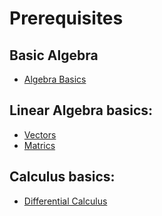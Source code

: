 # Prerequisites

## Basic Algebra

* [Algebra Basics](https://www.khanacademy.org/math/algebra-basics)

## Linear Algebra basics:

* [Vectors](https://www.khanacademy.org/math/precalculus/vectors-precalc)
* [Matrics](https://www.khanacademy.org/math/precalculus/precalc-matrices)

## Calculus basics:

* [Differential Calculus](https://www.khanacademy.org/math/differential-calculus)
